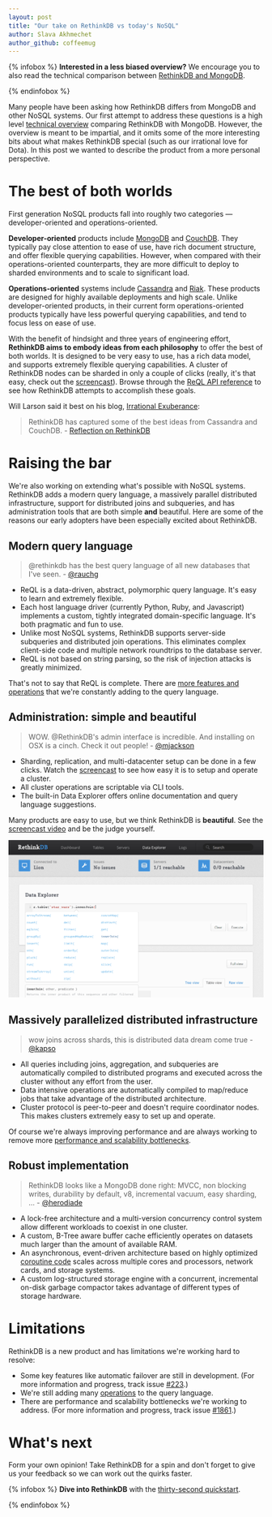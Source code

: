 ```yaml
---
layout: post
title: "Our take on RethinkDB vs today's NoSQL"
author: Slava Akhmechet
author_github: coffeemug
---
```


{% infobox %}
__Interested in a less biased overview?__ We encourage you to also read the
technical comparison between [RethinkDB and MongoDB][comparison].

[comparison]: /docs/comparison-tables
{% endinfobox %}

Many people have been asking how RethinkDB differs from MongoDB and other NoSQL
systems. Our first attempt to address these questions is a high level
[technical overview][comparison] comparing RethinkDB with MongoDB. However, the
overview is meant to be impartial, and it omits some of the more interesting
bits about what makes RethinkDB special (such as our irrational love for Dota).
In this post we wanted to describe the product from a more personal
perspective.
<!--more-->

[comparison]: /docs/comparison-tables

# The best of both worlds

First generation NoSQL products fall into roughly two categories
&mdash; developer-oriented and operations-oriented.

__Developer-oriented__ products include [MongoDB][] and [CouchDB][]. They
typically pay close attention to ease of use, have rich document structure, and
offer flexible querying capabilities. However, when compared with their
operations-oriented counterparts, they are more difficult to deploy to sharded
environments and to scale to significant load.

[MongoDB]: http://www.mongodb.org/
[CouchDB]: http://couchdb.apache.org/

__Operations-oriented__ systems include [Cassandra][] and [Riak][]. These
products are designed for highly available deployments and high scale. Unlike
developer-oriented products, in their current form operations-oriented products
typically have less powerful querying capabilities, and tend to focus less on
ease of use.

[Cassandra]: http://cassandra.apache.org/
[Riak]: http://basho.com/products/riak-overview/

With the benefit of hindsight and three years of engineering effort,
__RethinkDB aims to embody ideas from each philosophy__ to offer the best of
both worlds. It is designed to be very easy to use, has a rich data model, and
supports extremely flexible querying capabilities. A cluster of RethinkDB nodes
can be sharded in only a couple of clicks (really, it's that easy, check out
the [screencast][screencast]). Browse through the [ReQL API reference][api] to
see how RethinkDB attempts to accomplish these goals.

[screencast]: /screencast
[api]: /api

Will Larson said it best on his blog, [Irrational Exuberance][1]:

[1]: http://lethain.com/

> RethinkDB has captured some of the best ideas from Cassandra and CouchDB. -
> [Reflection on RethinkDB][2]

[2]: http://lethain.com/reflection-on-rethinkdb/

# Raising the bar

We're also working on extending what's possible with NoSQL systems. RethinkDB
adds a modern query language, a massively parallel distributed infrastructure,
support for distributed joins and subqueries, and has administration tools that
are both simple __and__ beautiful. Here are some of the reasons our early
adopters have been especially excited about RethinkDB.

## Modern query language ##

> @rethinkdb has the best query language of all new databases that I've seen. -
> [@rauchg][]

[@rauchg]: https://twitter.com/rauchg/status/267339508129869824

* ReQL is a data-driven, abstract, polymorphic query language. It's easy to
  learn and extremely flexible.
* Each host language driver (currently Python, Ruby, and Javascript) implements
  a custom, tightly integrated domain-specific language. It's both pragmatic
  and fun to use.
* Unlike most NoSQL systems, RethinkDB supports server-side subqueries and
  distributed join operations. This eliminates complex client-side code and
  multiple network roundtrips to the database server.
* ReQL is not based on string parsing, so the risk of injection attacks is
  greatly minimized.

That's not to say that ReQL is complete. There are [more features and
operations][features] that we're constantly adding to the query language.

[features]: https://github.com/rethinkdb/rethinkdb/issues?milestone=3&page=1

## Administration: simple and beautiful

> WOW. @RethinkDB's admin interface is incredible. And installing on OSX is a
> cinch. Check it out people! - [@mjackson][]

[@mjackson]: https://twitter.com/mjackson/status/281834673217363968

* Sharding, replication, and multi-datacenter setup can be done in a few
  clicks. Watch the [screencast][screencast] to see how easy it is to setup and
  operate a cluster.
* All cluster operations are scriptable via CLI tools.
* The built-in Data Explorer offers online documentation and query language
  suggestions.

Many products are easy to use, but we think RethinkDB is __beautiful__. See the
[screencast video][screencast] and be the judge yourself.

<img src="/assets/images/screenshots/data_explorer_cropped.png">

## Massively parallelized distributed infrastructure

> wow joins across shards, this is distributed data dream come true - [@kapso][]

[@kapso]: https://twitter.com/kapso/status/267153230230847488

* All queries including joins, aggregation, and subqueries are automatically
  compiled to distributed programs and executed across the cluster without any
  effort from the user.
* Data intensive operations are automatically compiled to map/reduce jobs that
  take advantage of the distributed architecture.
* Cluster protocol is peer-to-peer and doesn't require coordinator nodes. This
  makes clusters extremely easy to set up and operate.

Of course we're always improving performance and are always working to remove
more [performance and scalability bottlenecks][#207].

[#207]: https://github.com/rethinkdb/rethinkdb/issues/207

## Robust implementation

> RethinkDB looks like a MongoDB done right: MVCC, non blocking writes,
> durability by default, v8, incremental vacuum, easy sharding, ... -
> [@herodiade][]

[@herodiade]: https://twitter.com/herodiade/status/268465768033824768

* A lock-free architecture and a multi-version concurrency control system allow
  different workloads to coexist in one cluster.
* A custom, B-Tree aware buffer cache efficiently operates on datasets much
  larger than the amount of available RAM.
* An asynchronous, event-driven architecture based on highly optimized
  [coroutine code][] scales across multiple cores and processors, network
  cards, and storage systems.
* A custom log-structured storage engine with a concurrent, incremental on-disk
  garbage compactor takes advantage of different types of storage hardware.

[coroutine code]: https://github.com/rethinkdb/rethinkdb/blob/v1.3.2/src/arch/runtime/context_switching.cc#L178

# Limitations

RethinkDB is a new product and has limitations we're working hard to resolve:

* Some key features like automatic failover are still in development. (For more
  information and progress, track issue [#223][].)
* We're still adding many [operations][] to the query language.
* There are performance and scalability bottlenecks we're working to address.
  (For more information and progress, track issue [#1861][].)

[#223]: https://github.com/rethinkdb/rethinkdb/issues/223 
[operations]: https://github.com/rethinkdb/rethinkdb/issues?labels=tp%3ARQL_proposal&milestone=3&page=1&state=open
[#1861]: https://github.com/rethinkdb/rethinkdb/issues/1861
  
# What's next

Form your own opinion! Take RethinkDB for a spin and don't forget to give us
your feedback so we can work out the quirks faster.

{% infobox %}
__Dive into RethinkDB__ with the [thirty-second quickstart][qs].

[qs]: /docs/guides/quickstart
{% endinfobox %}
